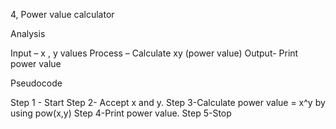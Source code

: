 4, Power value calculator

Analysis 

Input – x , y values
Process – Calculate xy (power value) 
Output- Print power value 

Pseudocode 

Step 1 - Start 
Step 2- Accept x and y.
Step 3-Calculate power value = x^y  by    using pow(x,y)
Step 4-Print power value.
Step 5-Stop


